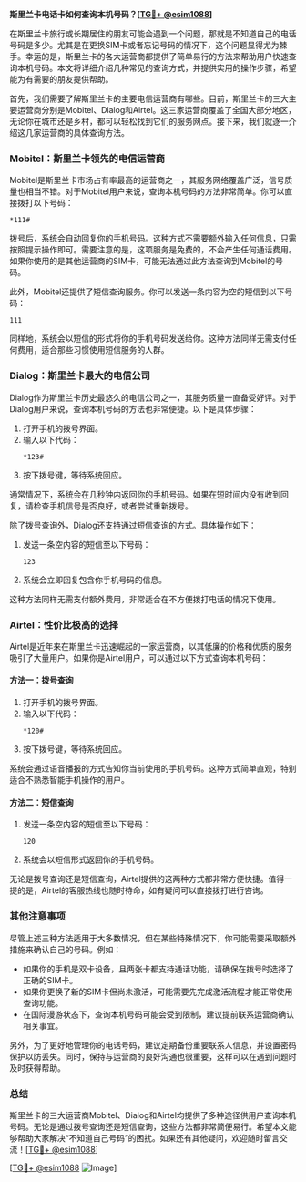 **斯里兰卡电话卡如何查询本机号码？[[TG💪+ @esim1088](https://t.me/s/esim1088)]**

在斯里兰卡旅行或长期居住的朋友可能会遇到一个问题，那就是不知道自己的电话号码是多少。尤其是在更换SIM卡或者忘记号码的情况下，这个问题显得尤为棘手。幸运的是，斯里兰卡的各大运营商都提供了简单易行的方法来帮助用户快速查询本机号码。本文将详细介绍几种常见的查询方式，并提供实用的操作步骤，希望能为有需要的朋友提供帮助。

首先，我们需要了解斯里兰卡的主要电信运营商有哪些。目前，斯里兰卡的三大主要运营商分别是Mobitel、Dialog和Airtel。这三家运营商覆盖了全国大部分地区，无论你在城市还是乡村，都可以轻松找到它们的服务网点。接下来，我们就逐一介绍这几家运营商的具体查询方法。

### Mobitel：斯里兰卡领先的电信运营商

Mobitel是斯里兰卡市场占有率最高的运营商之一，其服务网络覆盖广泛，信号质量也相当不错。对于Mobitel用户来说，查询本机号码的方法非常简单。你可以直接拨打以下号码：

```
*111#
```

拨号后，系统会自动回复你的手机号码。这种方式不需要额外输入任何信息，只需按照提示操作即可。需要注意的是，这项服务是免费的，不会产生任何通话费用。如果你使用的是其他运营商的SIM卡，可能无法通过此方法查询到Mobitel的号码。

此外，Mobitel还提供了短信查询服务。你可以发送一条内容为空的短信到以下号码：

```
111
```

同样地，系统会以短信的形式将你的手机号码发送给你。这种方法同样无需支付任何费用，适合那些习惯使用短信服务的人群。

### Dialog：斯里兰卡最大的电信公司

Dialog作为斯里兰卡历史最悠久的电信公司之一，其服务质量一直备受好评。对于Dialog用户来说，查询本机号码的方法也非常便捷。以下是具体步骤：

1. 打开手机的拨号界面。
2. 输入以下代码：
   ```
   *123#
   ```
3. 按下拨号键，等待系统回应。

通常情况下，系统会在几秒钟内返回你的手机号码。如果在短时间内没有收到回复，请检查手机信号是否良好，或者尝试重新拨号。

除了拨号查询外，Dialog还支持通过短信查询的方式。具体操作如下：

1. 发送一条空内容的短信至以下号码：
   ```
   123
   ```
2. 系统会立即回复包含你手机号码的信息。

这种方法同样无需支付额外费用，非常适合在不方便拨打电话的情况下使用。

### Airtel：性价比极高的选择

Airtel是近年来在斯里兰卡迅速崛起的一家运营商，以其低廉的价格和优质的服务吸引了大量用户。如果你是Airtel用户，可以通过以下方式查询本机号码：

#### 方法一：拨号查询
1. 打开手机的拨号界面。
2. 输入以下代码：
   ```
   *120#
   ```
3. 按下拨号键，等待系统回应。

系统会通过语音播报的方式告知你当前使用的手机号码。这种方式简单直观，特别适合不熟悉智能手机操作的用户。

#### 方法二：短信查询
1. 发送一条空内容的短信至以下号码：
   ```
   120
   ```
2. 系统会以短信形式返回你的手机号码。

无论是拨号查询还是短信查询，Airtel提供的这两种方式都非常方便快捷。值得一提的是，Airtel的客服热线也随时待命，如有疑问可以直接拨打进行咨询。

### 其他注意事项

尽管上述三种方法适用于大多数情况，但在某些特殊情况下，你可能需要采取额外措施来确认自己的号码。例如：

- 如果你的手机是双卡设备，且两张卡都支持通话功能，请确保在拨号时选择了正确的SIM卡。
- 如果你更换了新的SIM卡但尚未激活，可能需要先完成激活流程才能正常使用查询功能。
- 在国际漫游状态下，查询本机号码可能会受到限制，建议提前联系运营商确认相关事宜。

另外，为了更好地管理你的电话号码，建议定期备份重要联系人信息，并设置密码保护以防丢失。同时，保持与运营商的良好沟通也很重要，这样可以在遇到问题时及时获得帮助。

### 总结

斯里兰卡的三大运营商Mobitel、Dialog和Airtel均提供了多种途径供用户查询本机号码。无论是通过拨号查询还是短信查询，这些方法都非常简便易行。希望本文能够帮助大家解决“不知道自己号码”的困扰。如果还有其他疑问，欢迎随时留言交流！[[TG💪+ @esim1088](https://t.me/s/esim1088)]

[[TG💪+ @esim1088](https://t.me/s/esim1088) ![Image](https://i.postimg.cc/4NQfJmqS/Snipaste-2025-05-13-00-14-12.png)]